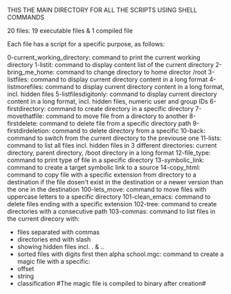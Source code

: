 THIS THE MAIN DIRECTORY FOR ALL THE SCRIPTS USING SHELL COMMANDS

20 files: 19 executable files & 1 compiled file

Each file has a script for a specific purpose, as follows:

0-current_working_directory: command to print the current working directory
1-listit: command to display content list of the current directory
2-bring_me_home: command to change directory to home director /root 
3-listfiles: command to display current directory content in a long format
4-listmorefiles: command to display current directory content in a long format, incl. hidden files
5-listfilesdigitonly: command to display current directory content in a long format, incl. hidden files, numeric user and group IDs
6-firstdirectory: command to create directory in a specific directory
7-movethatfile: command to move file from a directory to another 
8-firstdelete: command to delete file from a specific directory path
9-firstdirdeletion: command to delete directory from a specific 
10-back: command to switch from the current directory to the previouse one
11-lists: command to list all files incl. hidden files in 3 different directories: current directory, parent directory, /boot directory in a long format 
12-file_type: command to print type of file in a specific directory
13-symbolic_link: command to create a target symbolic link to a source 
14-copy_html: command to copy file with a specific extension from directory to a destination if the file dosen't exist in the destination or a newer version than the one in the destination
100-lets_move: command to move files with uppercase letters to a specific directory
101-clean_emacs: command to delete files ending with a specific extension
102-tree: command to create directories with a consecutive path 
103-commas: command to list files in the current direcory with:
- files separated with commas
- directories end with slash
- showing hidden files incl. . & ..
- sorted files with digits first then alpha
school.mgc: command to create a magic file with a specific:
- offset
- string
- classification
#The magic file is compiled to binary after creation#
